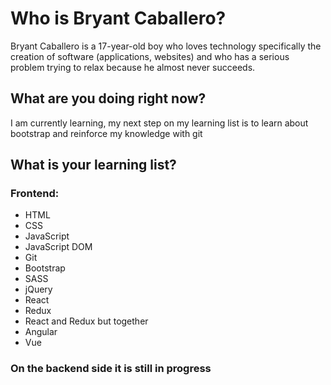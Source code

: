 # Who is Bryant Caballero?
Bryant Caballero is a 17-year-old boy who loves technology specifically the creation of software (applications, websites) and who has a serious problem trying to relax because he almost never succeeds.

## What are you doing right now?
I am currently learning, my next step on my learning list is to learn about bootstrap and reinforce my knowledge with git

## What is your learning list?
### Frontend:
- HTML
- CSS
- JavaScript
- JavaScript DOM
- Git
- Bootstrap
- SASS
- jQuery
- React
- Redux
- React and Redux but together
- Angular
- Vue

### On the backend side it is still in progress
